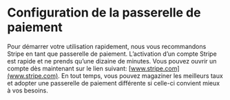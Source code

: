 # Configuration de la passerelle de paiement


Pour démarrer votre utilisation rapidement, nous vous recommandons Stripe en tant que passerelle de paiement. L’activation d’un compte Stripe est rapide et ne prends qu’une dizaine de minutes. Vous pouvez ouvrir un compte dès maintenant sur le lien suivant: [www.stripe.com](www.stripe.com). En tout temps, vous pouvez magaziner les meilleurs taux et adopter une passerelle de paiement différente si celle-ci convient mieux à vos besoins. 
